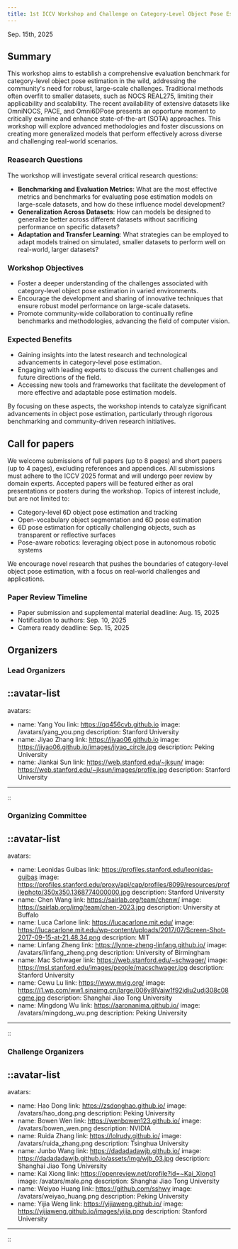 ```yaml
---
title: 1st ICCV Workshop and Challenge on Category-Level Object Pose Estimation in the Wild
---
```


<p class="text-center">
  Sep. 15th, 2025
</p>

## Summary

This workshop aims to establish a comprehensive evaluation benchmark for category-level object pose estimation in the wild, addressing the community's need for robust, large-scale challenges. Traditional methods often overfit to smaller datasets, such as NOCS REAL275, limiting their applicability and scalability. The recent availability of extensive datasets like OmniNOCS, PACE, and Omni6DPose presents an opportune moment to critically examine and enhance state-of-the-art (SOTA) approaches. This workshop will explore advanced methodologies and foster discussions on creating more generalized models that perform effectively across diverse and challenging real-world scenarios.

### Reasearch Questions

The workshop will investigate several critical research questions:
- **Benchmarking and Evaluation Metrics**: What are the most effective metrics and benchmarks for evaluating pose estimation models on large-scale datasets, and how do these influence model development?
- **Generalization Across Datasets**: How can models be designed to generalize better across different datasets without sacrificing performance on specific datasets?
- **Adaptation and Transfer Learning**: What strategies can be employed to adapt models trained on simulated, smaller datasets to perform well on real-world, larger datasets?

### Workshop Objectives

- Foster a deeper understanding of the challenges associated with category-level object pose estimation in varied environments.
- Encourage the development and sharing of innovative techniques that ensure robust model performance on large-scale datasets.
- Promote community-wide collaboration to continually refine benchmarks and methodologies, advancing the field of computer vision.

### Expected Benefits

- Gaining insights into the latest research and technological advancements in category-level pose estimation.
- Engaging with leading experts to discuss the current challenges and future directions of the field.
- Accessing new tools and frameworks that facilitate the development of more effective and adaptable pose estimation models.

By focusing on these aspects, the workshop intends to catalyze significant advancements in object pose estimation, particularly through rigorous benchmarking and community-driven research initiatives.

<!-- ![Example image (place image in public folder)](/img/teaser-min.png) -->

## Call for papers

We welcome submissions of full papers (up to 8 pages) and short papers (up to 4 pages), excluding references and appendices. All submissions must adhere to the ICCV 2025 format and will undergo peer review by domain experts. Accepted papers will be featured either as oral presentations or posters during the workshop. Topics of interest include, but are not limited to:

- Category-level 6D object pose estimation and tracking
- Open-vocabulary object segmentation and 6D pose estimation
- 6D pose estimation for optically challenging objects, such as transparent or reflective surfaces
- Pose-aware robotics: leveraging object pose in autonomous robotic systems

We encourage novel research that pushes the boundaries of category-level object pose estimation, with a focus on real-world challenges and applications.


### Paper Review Timeline

- Paper submission and supplemental material deadline: Aug. 15, 2025
- Notification to authors: Sep. 10, 2025
- Camera ready deadline: Sep. 15, 2025

## Organizers

### Lead Organizers

::avatar-list
---
avatars:
  - name: Yang You
    link: https://qq456cvb.github.io
    image: /avatars/yang_you.png
    description: Stanford University
  - name: Jiyao Zhang
    link: https://jiyao06.github.io
    image: https://jiyao06.github.io/images/jiyao_circle.jpg
    description: Peking University
  - name: Jiankai Sun
    link: https://web.stanford.edu/~jksun/
    image: https://web.stanford.edu/~jksun/images/profile.jpg
    description: Stanford University
---
::

### Organizing Committee

::avatar-list
---
avatars:
  - name: Leonidas Guibas
    link: https://profiles.stanford.edu/leonidas-guibas
    image: https://profiles.stanford.edu/proxy/api/cap/profiles/8099/resources/profilephoto/350x350.1368774000000.jpg
    description: Stanford University
  - name: Chen Wang
    link: https://sairlab.org/team/chenw/
    image: https://sairlab.org/img/team/chen-2023.jpg
    description: University at Buffalo
  - name: Luca Carlone
    link: https://lucacarlone.mit.edu/
    image: https://lucacarlone.mit.edu/wp-content/uploads/2017/07/Screen-Shot-2017-09-15-at-21.48.34.png
    description: MIT
  - name: Linfang Zheng
    link: https://lynne-zheng-linfang.github.io/
    image: /avatars/linfang_zheng.png
    description: University of Birmingham
  - name: Mac Schwager
    link: https://web.stanford.edu/~schwager/
    image: https://msl.stanford.edu/images/people/macschwager.jpg
    description: Stanford University
  - name: Cewu Lu
    link: https://www.mvig.org/
    image: https://i1.wp.com/ww1.sinaimg.cn/large/006y8lVajw1f92jdiu2udj308c08cgme.jpg
    description: Shanghai Jiao Tong University
  - name: Mingdong Wu
    link: https://aaronanima.github.io/
    image: /avatars/mingdong_wu.png
    description: Peking University
---
::

### Challenge Organizers

::avatar-list
---
avatars:
  - name: Hao Dong
    link: https://zsdonghao.github.io/
    image: /avatars/hao_dong.png
    description: Peking University
  - name: Bowen Wen
    link: https://wenbowen123.github.io/
    image: /avatars/bowen_wen.png
    description: NVIDIA
  - name: Ruida Zhang
    link: https://lolrudy.github.io/
    image: /avatars/ruida_zhang.png
    description: Tsinghua University
  - name: Junbo Wang
    link: https://dadadadawjb.github.io/
    image: https://dadadadawjb.github.io/assets/img/wjb_03.jpg
    description: Shanghai Jiao Tong University
  - name: Kai Xiong
    link: https://openreview.net/profile?id=~Kai_Xiong1
    image: /avatars/male.png
    description: Shanghai Jiao Tong University
  - name: Weiyao Huang
    link: https://github.com/sshwy
    image: /avatars/weiyao_huang.png
    description: Peking University
  - name: Yijia Weng
    link: https://yijiaweng.github.io/
    image: https://yijiaweng.github.io/images/yijia.png
    description: Stanford University
---
::